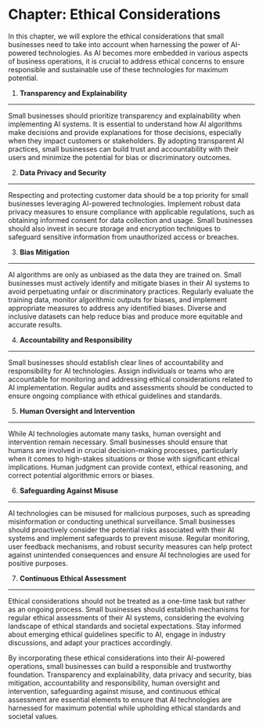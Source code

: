 Chapter: Ethical Considerations
===============================

In this chapter, we will explore the ethical considerations that small businesses need to take into account when harnessing the power of AI-powered technologies. As AI becomes more embedded in various aspects of business operations, it is crucial to address ethical concerns to ensure responsible and sustainable use of these technologies for maximum potential.

1. **Transparency and Explainability**
--------------------------------------

Small businesses should prioritize transparency and explainability when implementing AI systems. It is essential to understand how AI algorithms make decisions and provide explanations for those decisions, especially when they impact customers or stakeholders. By adopting transparent AI practices, small businesses can build trust and accountability with their users and minimize the potential for bias or discriminatory outcomes.

2. **Data Privacy and Security**
--------------------------------

Respecting and protecting customer data should be a top priority for small businesses leveraging AI-powered technologies. Implement robust data privacy measures to ensure compliance with applicable regulations, such as obtaining informed consent for data collection and usage. Small businesses should also invest in secure storage and encryption techniques to safeguard sensitive information from unauthorized access or breaches.

3. **Bias Mitigation**
----------------------

AI algorithms are only as unbiased as the data they are trained on. Small businesses must actively identify and mitigate biases in their AI systems to avoid perpetuating unfair or discriminatory practices. Regularly evaluate the training data, monitor algorithmic outputs for biases, and implement appropriate measures to address any identified biases. Diverse and inclusive datasets can help reduce bias and produce more equitable and accurate results.

4. **Accountability and Responsibility**
----------------------------------------

Small businesses should establish clear lines of accountability and responsibility for AI technologies. Assign individuals or teams who are accountable for monitoring and addressing ethical considerations related to AI implementation. Regular audits and assessments should be conducted to ensure ongoing compliance with ethical guidelines and standards.

5. **Human Oversight and Intervention**
---------------------------------------

While AI technologies automate many tasks, human oversight and intervention remain necessary. Small businesses should ensure that humans are involved in crucial decision-making processes, particularly when it comes to high-stakes situations or those with significant ethical implications. Human judgment can provide context, ethical reasoning, and correct potential algorithmic errors or biases.

6. **Safeguarding Against Misuse**
----------------------------------

AI technologies can be misused for malicious purposes, such as spreading misinformation or conducting unethical surveillance. Small businesses should proactively consider the potential risks associated with their AI systems and implement safeguards to prevent misuse. Regular monitoring, user feedback mechanisms, and robust security measures can help protect against unintended consequences and ensure AI technologies are used for positive purposes.

7. **Continuous Ethical Assessment**
------------------------------------

Ethical considerations should not be treated as a one-time task but rather as an ongoing process. Small businesses should establish mechanisms for regular ethical assessments of their AI systems, considering the evolving landscape of ethical standards and societal expectations. Stay informed about emerging ethical guidelines specific to AI, engage in industry discussions, and adapt your practices accordingly.

By incorporating these ethical considerations into their AI-powered operations, small businesses can build a responsible and trustworthy foundation. Transparency and explainability, data privacy and security, bias mitigation, accountability and responsibility, human oversight and intervention, safeguarding against misuse, and continuous ethical assessment are essential elements to ensure that AI technologies are harnessed for maximum potential while upholding ethical standards and societal values.
